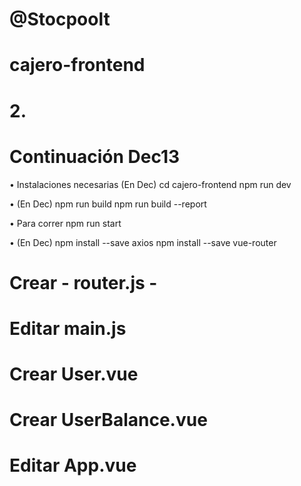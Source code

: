 # @Stocpoolt
# cajero-frontend

# 2.
# Continuación Dec13

• Instalaciones necesarias (En Dec)
cd cajero-frontend
npm run dev

• (En Dec)
npm run build
npm run build --report

• Para correr
npm run start

• (En Dec)
npm install --save axios
npm install --save vue-router

# Crear - router.js -
# Editar main.js
# Crear User.vue
# Crear UserBalance.vue
# Editar App.vue
